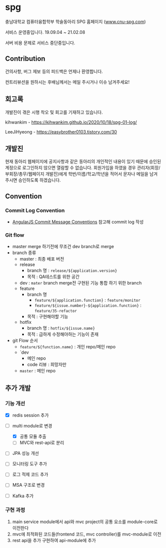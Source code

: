 # spg
충남대학교 컴퓨터융합학부 학술동아리 SPG 홈페이지 
(www.cnu-spg.com)

서비스 운영중입니다. 19.09.04 ~ 21.02.08

서버 비용 문제로 서비스 중단중입니다.

## Contribution
건의사항, 버그 제보 등의 피드백은 언제나 환영합니다.

컨트리뷰션을 원하시는 후배님께서는 메일 주시거나 이슈 남겨주세요!

## 회고록
개발진이 겪은 시행 착오 및 회고를 기재하고 있습니다.

kihwankim - https://kihwankim.github.io/2020/10/18/spg-01-log/

LeeJiHyeong - https://easybrother0103.tistory.com/30

## 개발진

현재 동아리 웹페이지에 공지사항과 같은 동아리의 개인적인 내용이 있기 때문에 승인된 계정으로 로그인하지 않으면 열람할 수 없습니다.
회원가입을 하였을 경우 관리자(회장/부회장/총무/웹페이지 개발진)에게 학번/이름/학교/학년을 적어서 문자나 메일을 남겨주시면 승인하도록 하겠습니다.

## Convention
### Commit Log Convention
- <a href="https://gist.github.com/stephenparish/9941e89d80e2bc58a153">AngularJS Commit Message Conventions</a> 참고해 commit log 작성

### Git flow
- master merge 하기전에 무조건 dev branch로 merge
- branch 종류
  - master : 최종 배포 버전
  - release
    - branch 명 : `release/${application.version}`
    - 목적 : QA테스트를 위한 공간
  - dev : `mater` branch merge전 구현된 기능 통합 하기 위한 branch
  - feature
    - branch 명
      - `feature/${application.function}` : `feature/monitor`
      - `feature/${issue.number}-${application.function}` : `feature/35-refactor`
    - 목적 : 구현해야할 기능
  - hotfix
    - branch 명 : `hotfix/${issue.name}`
    - 목적 : 급하게 수정해야하는 기능이 존재
- git Flow 순서
  - `feature/${function.name}` : 개인 repo/메인 repo
  - `dev
      - 메인 repo
      - code 리뷰 : 희망자만
  - `master` : 메인 repo

## 추가 개발
### 기능 개선
- [x] redis session 추가
- [ ] multi module로 변경
    - [x] 공통 모듈 추출
    - [ ] MVC와 rest-api로 분리
- [ ] JPA 성능 개선
- [ ] 모니터링 도구 추가
- [ ] 로그 적제 코드 추가
- [ ] MSA 구조로 변경
- [ ] Kafka 추가


### 구현 과정
1. main service module에서 api와 mvc project의 공통 요소를 module-core로 이전한다
2. mvc에 최적화된 코드들(frontend 코드, mvc controller)를 mvc-module로 이전
3. rest api을 추가 구현하여 api-module에 추가